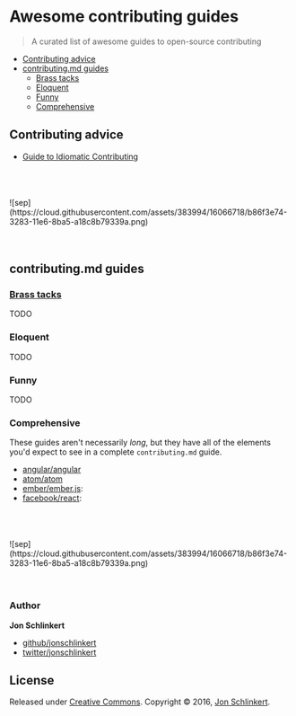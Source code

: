 # Awesome contributing guides

> A curated list of awesome guides to open-source contributing

* [Contributing advice](#contributing-advice)
* [contributing.md guides](#contributingmd-guides)
  - [Brass tacks](#brass-tacks)
  - [Eloquent](#eloquent)
  - [Funny](#funny)
  - [Comprehensive](#comprehensive)

## Contributing advice

- [Guide to Idiomatic Contributing](https://github.com/jonschlinkert/idiomatic-contributing)

<br>
<br>
<br>
![sep](https://cloud.githubusercontent.com/assets/383994/16066718/b86f3e74-3283-11e6-8ba5-a18c8b79339a.png)
<br>
<br>
<br>

## contributing.md guides

### [Brass tacks](http://grammarist.com/usage/get-down-to-brass-tacks/)

TODO

### Eloquent

TODO

### Funny

TODO

### Comprehensive

These guides aren't necessarily _long_, but they have all of the elements you'd expect to see in a complete `contributing.md` guide. 

- [angular/angular](https://github.com/angular/angular/blob/master/CONTRIBUTING.md)
- [atom/atom](https://github.com/atom/atom/blob/master/CONTRIBUTING.md)
- [ember/ember.js](https://github.com/emberjs/ember.js/blob/master/CONTRIBUTING.md): 
- [facebook/react](https://github.com/facebook/react/blob/master/CONTRIBUTING.md): 

<br>
<br>
<br>
![sep](https://cloud.githubusercontent.com/assets/383994/16066718/b86f3e74-3283-11e6-8ba5-a18c8b79339a.png)
<br>
<br>
<br>

### Author

**Jon Schlinkert**

* [github/jonschlinkert](https://github.com/jonschlinkert)
* [twitter/jonschlinkert](http://twitter.com/jonschlinkert)

## License

Released under [Creative Commons](LICENSE).
Copyright © 2016, [Jon Schlinkert](https://twitter.com/jonschlinkert).

